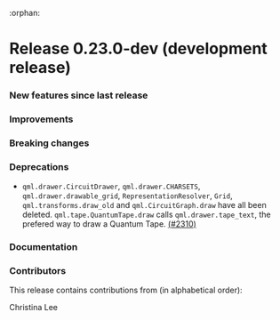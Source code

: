 :orphan:

# Release 0.23.0-dev (development release)

<h3>New features since last release</h3>

<h3>Improvements</h3>

<h3>Breaking changes</h3>

<h3>Deprecations</h3>

* `qml.drawer.CircuitDrawer`, `qml.drawer.CHARSETS`, `qml.drawer.drawable_grid`, `RepresentationResolver`,
  `Grid`, `qml.transforms.draw_old` and `qml.CircuitGraph.draw` have all been deleted. `qml.tape.QuantumTape.draw` calls `qml.drawer.tape_text`, the prefered way to draw a Quantum Tape.
  [(#2310)](https://github.com/PennyLaneAI/pennylane/pull/2310)

<h3>Documentation</h3>

<h3>Contributors</h3>

This release contains contributions from (in alphabetical order):

Christina Lee